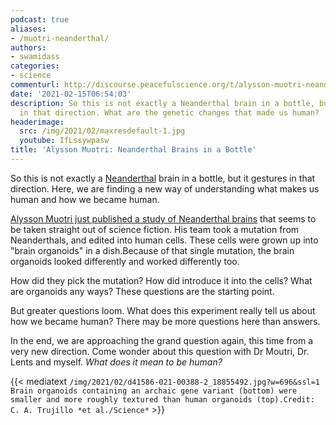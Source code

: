 ```yaml
---
podcast: true
aliases:
- /muotri-neanderthal/
authors:
- swamidass
categories:
- science
commenturl: http://discourse.peacefulscience.org/t/alysson-muotri-neanderthal-brains-in-a-bottle/13212
date: '2021-02-15T06:54:03'
description: So this is not exactly a Neanderthal brain in a bottle, but it gestures
  in that direction. What are the genetic changes that made us human?
headerimage:
  src: /img/2021/02/maxresdefault-1.jpg
  youtube: IfLssywpasw
title: 'Alysson Muotri: Neanderthal Brains in a Bottle'
---
```


So this is not exactly a [Neanderthal](https://en.wikipedia.org/wiki/Neanderthal) brain in a bottle, but it gestures in that direction. Here, we are finding a new way of understanding what makes us human and how we became human.

[Alysson Muotri just published a study of Neanderthal brains](https://science-sciencemag-org.libproxy.wustl.edu/content/371/6530/eaax2537/tab-pdf) that seems to be taken straight out of science fiction. His team took a mutation from Neanderthals, and edited into human cells. These cells were grown up into "brain organoids" in a dish.Because of that single mutation, the brain organoids looked differently and worked differently too.

How did they pick the mutation? How did introduce it into the cells? What are organoids any ways? These questions are the starting point.

But greater questions loom. What does this experiment really tell us about how we became human? There may be more questions here than answers.

In the end, we are approaching the grand question again, this time from a very new direction. Come wonder about this question with Dr Moutri, Dr. Lents and myself. *What does it mean to be human?*

{{< mediatext `/img/2021/02/d41586-021-00388-2_18855492.jpg?w=696&ssl=1` `Brain organoids containing an archaic gene variant (bottom) were smaller and more roughly textured than human organoids (top).Credit: C. A. Trujillo *et al./Science*` >}}
